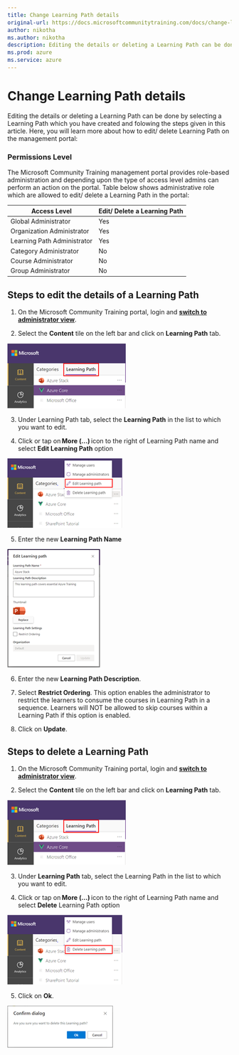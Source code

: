 ```yaml
---
title: Change Learning Path details
original-url: https://docs.microsoftcommunitytraining.com/docs/change-learning-path-details
author: nikotha
ms.author: nikotha
description: Editing the details or deleting a Learning Path can be done by selecting a Learning Path which you have created and folowing the steps given in this article.
ms.prod: azure
ms.service: azure
---
```


# Change Learning Path details

Editing the details or deleting a Learning Path can be done by selecting a Learning Path which you have created and folowing the steps given in this article.
Here, you will learn more about how to edit/ delete Learning Path on the management portal:
### Permissions Level 

The Microsoft Community Training management portal provides role-based administration and depending upon the type of access level admins can perform an action on the portal. Table below shows administrative role which are allowed to edit/ delete a Learning Path in the portal: 

| Access Level  | Edit/ Delete a Learning Path |
| --- | --- |
| Global Administrator | Yes |
| Organization Administrator | Yes |
| Learning Path Administrator | Yes |
| Category Administrator | No |
| Course Administrator | No |
| Group Administrator | No |

## Steps to edit the details of a Learning Path

1.	On the Microsoft Community Training portal, login and [**switch to administrator view**](https://microsoftindia.document360.io/docs/configure-platform#step-2--switch-to-administrator-view-of-the-portal).

2. Select the **Content** tile on the left bar and click on **Learning Path** tab.

![Click Learning Path from Content](../../../media/image%28388%29.png)

3. Under Learning Path tab, select the **Learning Path** in the list to which you want to edit.

4. Click or tap on **More (…)** icon to the right of Learning Path name and select **Edit Learning Path** option

![Edit Learning Path](../../../media/image%28409%29.png)

5. Enter the new **Learning Path Name**

![Learning Path Name](../../../media/image%28410%29.png)

6. Enter the new **Learning Path Description**.

8. Select **Restrict Ordering**. This option enables the administrator to restrict the learners to consume the courses in Learning Path in a sequence. Learners will NOT be allowed to skip courses within a Learning Path if this option is enabled.

10. Click on **Update**.

## Steps to delete a Learning Path

1.	On the Microsoft Community Training portal, login and [**switch to administrator view**](https://microsoftindia.document360.io/docs/configure-platform#step-2--switch-to-administrator-view-of-the-portal).

2. Select the **Content** tile on the left bar and click on **Learning Path** tab.

![Click Learning Path](../../../media/image%28388%29.png)

3. Under **Learning Path** tab, select the Learning Path in the list to which you want to edit.

4. Click or tap on **More (…)** icon to the right of Learning Path name and select **Delete** Learning Path option

![Delete Learning Path](../../../media/image%28411%29.png)

5. Click on **Ok**.

![Click OK](../../../media/image%28412%29.png)